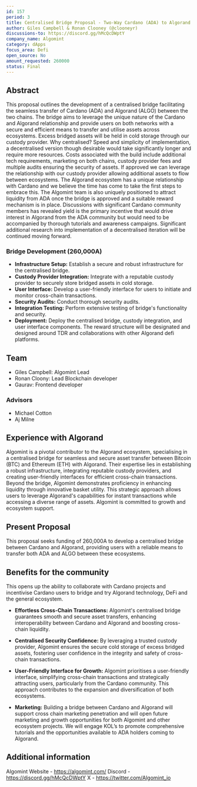 ```yaml
---
id: 157
period: 3
title: Centralised Bridge Proposal - Two-Way Cardano (ADA) to Algorand (Algo)
author: Giles Campbell & Ronan Clooney (@clooneyr)
discussions-to: https://discord.gg/hMcQcDWptY
company_name: Algomint
category: dApps
focus_area: Defi
open_source: No
amount_requested: 260000
status: Final
---
```


## Abstract
This proposal outlines the development of a centralised bridge facilitating the seamless transfer of Cardano (ADA) and Algorand (ALGO) between the two chains. The bridge aims to leverage the unique nature of the Cardano and Algorand relationship and provide users on both networks with a secure and efficient means to transfer and utilise assets across ecosystems. Excess bridged assets will be held in cold storage through our custody provider. Why centralised? Speed and simplicity of implementation, a decentralised version though desirable would take significantly longer and require more resources. Costs associated with the build include additional tech requirements, marketing on both chains, custody provider fees and multiple audits ensuring the security of assets. If approved we can leverage the relationship with our custody provider allowing additional assets to flow between  ecosystems. The Algorand ecosystem has a unique relationship with Cardano and we believe the time has come to take the first steps to embrace this. The Algomint team is also uniquely positioned to attract liquidity from ADA once the bridge is approved and a suitable reward mechanism is in place. Discussions with significant Cardano community members has revealed yield is the primary incentive that would drive interest in Algorand from the ADA community but would need to be accompanied by thorough tutorials and awareness campaigns. Significant additional research into implementation of a decentralised iteration will be continued moving forward. 

### Bridge Development (260,000A)
- **Infrastructure Setup:** Establish a secure and robust infrastructure for the centralised bridge.
- **Custody Provider Integration:** Integrate with a reputable custody provider to securely store bridged assets in cold storage.
- **User Interface:** Develop a user-friendly interface for users to initiate and monitor cross-chain transactions.
- **Security Audits:** Conduct thorough security audits.
- **Integration Testing:** Perform extensive testing of bridge's functionality and security.
- **Deployment:** Deploy the centralised bridge, custody integration, and user interface components.
The reward structure will be designated and designed around TDR and collaborations with other Algorand defi platforms.

## Team
- Giles Campbell: Algomint Lead
- Ronan Cloony: Lead Blockchain developer 
- Gaurav: Frontend developer
### Advisors
- Michael Cotton
- Aj Milne

## Experience with Algorand
Algomint is a pivotal contributor to the Algorand ecosystem, specialising in a centralised bridge for seamless and secure asset transfer between Bitcoin (BTC) and Ethereum (ETH) with Algorand. Their expertise lies in establishing a robust infrastructure, integrating reputable custody providers, and creating user-friendly interfaces for efficient cross-chain transactions. Beyond the bridge, Algomint demonstrates proficiency in enhancing liquidity through innovative basket utility. This strategic approach allows users to leverage Algorand's capabilities for instant transactions while accessing a diverse range of assets. Algomint is committed to growth and ecosystem support.


## Present Proposal
This proposal seeks funding of 260,000A to develop a centralised bridge between Cardano and Algorand, providing users with a reliable means to transfer both ADA and ALGO between these ecosystems.

## Benefits for the community
This opens up the ability to collaborate with Cardano projects and incentivise Cardano users to bridge and try Algorand technology, DeFi and the general ecosystem.

- **Effortless Cross-Chain Transactions:** Algomint's centralised bridge guarantees smooth and secure asset transfers, enhancing interoperability between Cardano and Algorand and boosting cross-chain liquidity.

- **Centralised Security Confidence:** By leveraging a trusted custody provider, Algomint ensures the secure cold storage of excess bridged assets, fostering user confidence in the integrity and safety of cross-chain transactions.

- **User-Friendly Interface for Growth:** Algomint prioritises a user-friendly interface, simplifying cross-chain transactions and strategically attracting users, particularly from the Cardano community. This approach contributes to the expansion and diversification of both ecosystems.

- **Marketing:** Building a bridge between Cardano and Algorand will support cross chain marketing penetration and will open future marketing and growth opportunities for both Algomint and other ecosystem projects. We will engage KOL’s to promote comprehensive tutorials and the opportunities available to ADA holders coming to Algorand.

## Additional information
Algomint Website - https://algomint.com/
Discord - https://discord.gg/hMcQcDWptY
X - https://twitter.com/Algomint_io